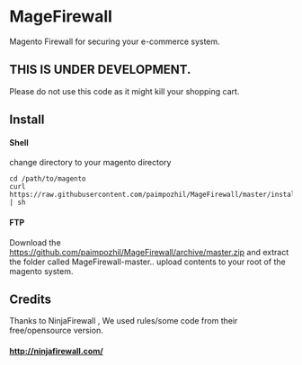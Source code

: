 MageFirewall
============

Magento Firewall for securing your e-commerce system. 


## THIS IS UNDER DEVELOPMENT.  

Please do not use this code as it might kill your shopping cart.

## Install

#### Shell

change directory to your magento directory 

```
cd /path/to/magento
curl https://raw.githubusercontent.com/paimpozhil/MageFirewall/master/install.sh | sh
```

#### FTP
Download the https://github.com/paimpozhil/MageFirewall/archive/master.zip
and extract the folder called MageFirewall-master.. upload contents to your root of the magento system.

## Credits

Thanks to NinjaFirewall , We used rules/some code from their free/opensource version.

#### http://ninjafirewall.com/
